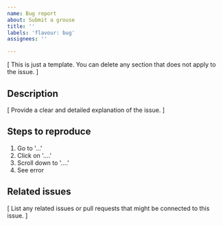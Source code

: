 ```yaml
---
name: Bug report
about: Submit a grouse
title: ''
labels: 'flavour: bug'
assignees: ''

---
```


[ This is just a template. You can delete any section that does not apply to the issue. ]

## Description

[ Provide a clear and detailed explanation of the issue. ]

## Steps to reproduce

1. Go to '...'
2. Click on '....'
3. Scroll down to '....'
4. See error

## Related issues

[ List any related issues or pull requests that might be connected to this issue. ]
